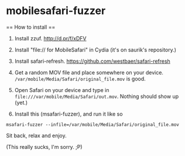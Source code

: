mobilesafari-fuzzer
===================

== How to install ==

1. Install zzuf. http://d.pr/f/xDFV

2. Install "file:// for MobileSafari" in Cydia (it's on saurik's repository.)

3. Install safari-refresh. https://github.com/westbaer/safari-refresh

4. Get a random MOV file and place somewhere on your device. `/var/mobile/Media/Safari/original_file.mov` is good.

5. Open Safari on your device and type in `file:///var/mobile/Media/Safari/out.mov`. Nothing should show up (yet.)

5. Install this (msafari-fuzzer), and run it like so

`msafari-fuzzer --infile=/var/mobile/Media/Safari/original_file.mov`

Sit back, relax and enjoy.

(This really sucks, I'm sorry. ;P)

